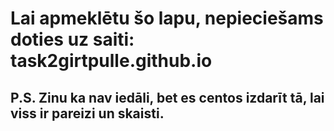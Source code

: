 # Lai apmeklētu šo lapu, nepieciešams doties uz saiti: task2girtpulle.github.io
## P.S. Zinu ka nav iedāli, bet es centos izdarīt tā, lai viss ir pareizi un skaisti.
